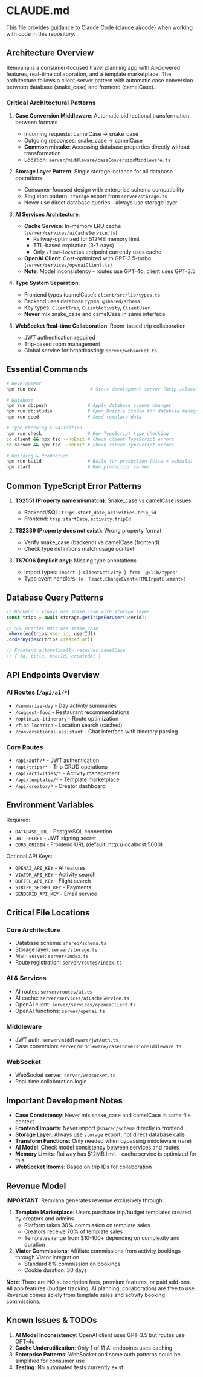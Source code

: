 # CLAUDE.md

This file provides guidance to Claude Code (claude.ai/code) when working with code in this repository.

## Architecture Overview

Remvana is a consumer-focused travel planning app with AI-powered features, real-time collaboration, and a template marketplace. The architecture follows a client-server pattern with automatic case conversion between database (snake_case) and frontend (camelCase).

### Critical Architectural Patterns

1. **Case Conversion Middleware**: Automatic bidirectional transformation between formats
   - Incoming requests: camelCase → snake_case
   - Outgoing responses: snake_case → camelCase
   - **Common mistake**: Accessing database properties directly without transformation
   - Location: `server/middleware/caseConversionMiddleware.ts`

2. **Storage Layer Pattern**: Single storage instance for all database operations
   - Consumer-focused design with enterprise schema compatibility
   - Singleton pattern: `storage` export from `server/storage.ts`
   - Never use direct database queries - always use storage layer

3. **AI Services Architecture**:
   - **Cache Service**: In-memory LRU cache (`server/services/aiCacheService.ts`)
     - Railway-optimized for 512MB memory limit
     - TTL-based expiration (3-7 days)
     - Only `/find-location` endpoint currently uses cache
   - **OpenAI Client**: Cost-optimized with GPT-3.5-turbo (`server/services/openaiClient.ts`)
   - **Note**: Model inconsistency - routes use GPT-4o, client uses GPT-3.5

4. **Type System Separation**:
   - Frontend types (camelCase): `client/src/lib/types.ts`
   - Backend uses database types: `@shared/schema`
   - Key types: `ClientTrip`, `ClientActivity`, `ClientUser`
   - **Never** mix snake_case and camelCase in same interface

5. **WebSocket Real-time Collaboration**: Room-based trip collaboration
   - JWT authentication required
   - Trip-based room management
   - Global service for broadcasting: `server/websocket.ts`

## Essential Commands

```bash
# Development
npm run dev                    # Start development server (http://localhost:5000)

# Database
npm run db:push               # Apply database schema changes
npm run db:studio             # Open Drizzle Studio for database management
npm run seed                  # Seed template data

# Type Checking & Validation
npm run check                 # Run TypeScript type checking
cd client && npx tsc --noEmit # Check client TypeScript errors
cd server && npx tsc --noEmit # Check server TypeScript errors

# Building & Production
npm run build                 # Build for production (Vite + esbuild)
npm start                     # Run production server
```

## Common TypeScript Error Patterns

1. **TS2551 (Property name mismatch)**: Snake_case vs camelCase issues
   - Backend/SQL: `trips.start_date`, `activities.trip_id`
   - Frontend: `trip.startDate`, `activity.tripId`

2. **TS2339 (Property does not exist)**: Wrong property format
   - Verify snake_case (backend) vs camelCase (frontend)
   - Check type definitions match usage context

3. **TS7006 (Implicit any)**: Missing type annotations
   - Import types: `import { ClientActivity } from '@/lib/types'`
   - Type event handlers: `(e: React.ChangeEvent<HTMLInputElement>)`

## Database Query Patterns

```typescript
// Backend - Always use snake_case with storage layer
const trips = await storage.getTripsForUser(userId);

// SQL queries must use snake_case
.where(eq(trips.user_id, userId))
.orderBy(desc(trips.created_at))

// Frontend automatically receives camelCase
// { id, title, userId, createdAt }
```

## API Endpoints Overview

### AI Routes (`/api/ai/*`)
- `/summarize-day` - Day activity summaries
- `/suggest-food` - Restaurant recommendations
- `/optimize-itinerary` - Route optimization
- `/find-location` - Location search (cached)
- `/conversational-assistant` - Chat interface with itinerary parsing

### Core Routes
- `/api/auth/*` - JWT authentication
- `/api/trips/*` - Trip CRUD operations
- `/api/activities/*` - Activity management
- `/api/templates/*` - Template marketplace
- `/api/creator/*` - Creator dashboard

## Environment Variables

Required:
- `DATABASE_URL` - PostgreSQL connection
- `JWT_SECRET` - JWT signing secret
- `CORS_ORIGIN` - Frontend URL (default: http://localhost:5000)

Optional API Keys:
- `OPENAI_API_KEY` - AI features
- `VIATOR_API_KEY` - Activity search
- `DUFFEL_API_KEY` - Flight search
- `STRIPE_SECRET_KEY` - Payments
- `SENDGRID_API_KEY` - Email service

## Critical File Locations

### Core Architecture
- Database schema: `shared/schema.ts`
- Storage layer: `server/storage.ts`
- Main server: `server/index.ts`
- Route registration: `server/routes/index.ts`

### AI & Services
- AI routes: `server/routes/ai.ts`
- AI cache: `server/services/aiCacheService.ts`
- OpenAI client: `server/services/openaiClient.ts`
- OpenAI functions: `server/openai.ts`

### Middleware
- JWT auth: `server/middleware/jwtAuth.ts`
- Case conversion: `server/middleware/caseConversionMiddleware.ts`

### WebSocket
- WebSocket server: `server/websocket.ts`
- Real-time collaboration logic

## Important Development Notes

- **Case Consistency**: Never mix snake_case and camelCase in same file context
- **Frontend Imports**: Never import `@shared/schema` directly in frontend
- **Storage Layer**: Always use `storage` export, not direct database calls
- **Transform Functions**: Only needed when bypassing middleware (rare)
- **AI Model**: Check model consistency between services and routes
- **Memory Limits**: Railway has 512MB limit - cache service is optimized for this
- **WebSocket Rooms**: Based on trip IDs for collaboration

## Revenue Model

**IMPORTANT**: Remvana generates revenue exclusively through:
1. **Template Marketplace**: Users purchase trip/budget templates created by creators and admins
   - Platform takes 30% commission on template sales
   - Creators receive 70% of template sales
   - Templates range from $10-100+ depending on complexity and duration
2. **Viator Commissions**: Affiliate commissions from activity bookings through Viator integration
   - Standard 8% commission on bookings
   - Cookie duration: 30 days

**Note**: There are NO subscription fees, premium features, or paid add-ons. All app features (budget tracking, AI planning, collaboration) are free to use. Revenue comes solely from template sales and activity booking commissions.

## Known Issues & TODOs

1. **AI Model Inconsistency**: OpenAI client uses GPT-3.5 but routes use GPT-4o
2. **Cache Underutilization**: Only 1 of 11 AI endpoints uses caching
3. **Enterprise Patterns**: WebSocket and some auth patterns could be simplified for consumer use
4. **Testing**: No automated tests currently exist